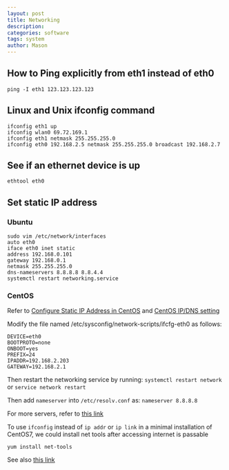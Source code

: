 ```yaml
---
layout: post
title: Networking
description: 
categories: software
tags: system
author: Mason
---
```


## How to Ping explicitly from eth1 instead of eth0

```
ping -I eth1 123.123.123.123
```

## Linux and Unix ifconfig command

```
ifconfig eth1 up
ifconfig wlan0 69.72.169.1
ifconfig eth1 netmask 255.255.255.0
ifconfig eth0 192.168.2.5 netmask 255.255.255.0 broadcast 192.168.2.7
```

## See if an ethernet device is up

```
ethtool eth0
```

## Set static IP address

### Ubuntu

```
sudo vim /etc/network/interfaces
auto eth0
iface eth0 inet static
address 192.168.0.101
gateway 192.168.0.1
netmask 255.255.255.0
dns-nameservers 8.8.8.8 8.8.4.4
systemctl restart networking.service
```

### CentOS

Refer to [Configure Static IP Address in CentOS](http://www.mustbegeek.com/configure-static-ip-address-in-centos/) and [CentOS IP/DNS setting](https://blog.csdn.net/iamfafa/article/details/6209009)

Modify the file named /etc/sysconfig/network-scripts/ifcfg-eth0 as follows:

```
DEVICE=eth0
BOOTPROTO=none
ONBOOT=yes
PREFIX=24
IPADDR=192.168.2.203
GATEWAY=192.168.2.1
```

Then restart the networking service by running: `systemctl restart network` or `service network restart`

Then add `nameserver` into `/etc/resolv.conf` as: `nameserver 8.8.8.8`

For more servers, refer to [this link](https://support.rackspace.com/how-to/changing-dns-settings-on-linux/)

To use `ifconfig` instead of `ip addr` or `ip link` in a minimal installation of CentOS7, we could install net tools after accessing internet is passable

```
yum install net-tools
```

See also [this link](https://www.unixmen.com/ifconfig-command-found-centos-7-minimal-installation-quick-tip-fix/)
